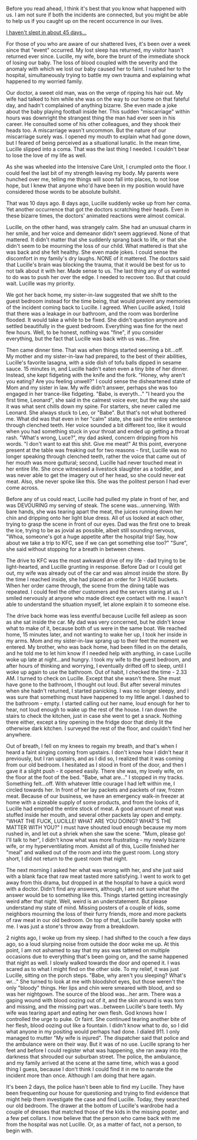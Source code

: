 Before you read ahead, I think it's best that you know what happened with us. I am not sure if both the incidents are connected, but you might be able to help us if you caught up on the recent occurrence in our lives.

[I haven't slept in about 45 days...](https://www.reddit.com/r/nosleep/comments/uwku7i/i_havent_slept_in_about_45_days/)

For those of you who are aware of our shattered lives, it's been over a week since that "event" occurred. My lost sleep has returned, my visitor hasn't returned ever since. Lucille, my wife, bore the brunt of the immediate shock of losing our baby. The loss of blood coupled with the severity and the anomaly with which we lost our baby caused her to faint. I rushed her to the hospital, simultaneously trying to battle my own trauma and explaining what happened to my worried family.

Our doctor, a sweet old man, was on the verge of ripping his hair out. My wife had talked to him while she was on the way to our home on that fateful day, and hadn't complained of anything bizarre. She even made a joke about the baby playing football inside her. This sudden "miscarriage" within hours was downright the strangest thing the man had ever seen in his career. He consulted some of his other colleagues, and they shook their heads too. A miscarriage wasn't uncommon. But the nature of our miscarriage surely was. I opened my mouth to explain what had gone down, but I feared of being perceived as a situational lunatic. In the mean time, Lucille slipped into a coma. That was the last thing I needed. I couldn't bear to lose the love of my life as well.

As she was wheeled into the Intensive Care Unit, I crumpled onto the floor. I could feel the last bit of my strength leaving my body. My parents were hunched over me, telling me things will soon fall into places, to not lose hope, but I knew that anyone who'd have been in my position would have considered those words to be absolute bullshit.

That was 10 days ago. 8 days ago, Lucille suddenly woke up from her coma. Yet another occurrence that got the doctors scratching their heads. Even in these bizarre times, the doctors' animated reactions were almost comical.

Lucille, on the other hand, was strangely calm. She had an unusual charm in her smile, and her voice and demeanor didn't seem aggrieved. None of that mattered. It didn't matter that she suddenly sprang back to life, or that she didn't seem to be mourning the loss of our child. What mattered is that she was back and she felt healthy. She even made jokes. I could sense the discomfort in my family's dry laughs. NONE of it mattered. The doctors said that Lucille's brain was blocking the trauma, that it would be best for us to not talk about it with her. Made sense to us. The last thing any of us wanted to do was to push her over the edge. I needed to recover too. But that could wait. Lucille was my priority.

We got her back home, my sister-in-law suggested that we shift to the guest bedroom instead for the time being, that would prevent any memories of the incident coming back to Lucille. I agreed.  When Lucille asked, I told that there was a leakage in our bathroom, and the room was borderline flooded. It would take a while to be fixed. She didn't question anymore and settled beautifully in the guest bedroom. Everything was fine for the next few hours. Well, to be honest, nothing was "fine", if you consider everything, but the fact that Lucille was back with us was...fine.

Then came dinner time. That was when things started seeming a bit...off. My mother and my sister-in-law had prepared, to the best of their abilities, Lucille's favorite lasagna, with a side dish of tofu balls dipped in sesame sauce. 15 minutes in, and Lucille hadn't eaten even a tiny bite of her dinner. Instead, she kept fidgeting with the knife and the fork. "Honey, why aren't you eating? Are you feeling unwell?" I could sense the disheartened state of Mom and my sister in law. My wife didn't answer, perhaps she was too engaged in her trance-like fidgeting. "Babe, is everyth..." "I heard you the first time, Leonard", she said in the calmest voice ever, but the way she said it was what sent chills down my spine. For starters, she never called me Leonard. She always stuck to Leo, or "Babe". But that's not what bothered me. What did was that even in her "calm" state, she said the entire sentence through clenched teeth. Her voice sounded a bit different too, like it would when you had something stuck in your throat and ended up getting a throat rash. "What's wrong, Luce?", my dad asked, concern dripping from his words. "I don't want to eat this shit. Give me meat!" At this point, everyone present at the table was freaking out for two reasons - first, Lucille was no longer speaking through clenched teeth, rather the voice that came out of her mouth was more guttural; second, Lucille had never touched meat in her entire life. She once witnessed a livestock slaughter as a toddler, and was never able to get the imagery out of her head, so she could never eat meat. Also, she never spoke like this. She was the politest person I had ever come across.

Before any of us could react, Lucille had pulled my plate in front of her, and was DEVOURING my serving of steak. The scene was...unnerving. With bare hands, she was tearing apart the meat, the juices running down her chin and dripping onto her light blue dress. All of us looked at each other, trying to grasp the scene in front of our eyes. Dad was the first one to break the ice, trying to be as jovial as possible, albeit still sounding nervous, "Whoa, someone's got a huge appetite after the hospital trip! Say, how about we take a trip to KFC, see if we can get something else too?" "Sure", she said without stopping for a breath in between chews.

The drive to KFC was the most awkward drive of my life  - dad trying to be light-hearted, and Lucille grunting in response. Before Dad or I could get out, my wife was already out of the car and was almost inside the store. By the time I reached inside, she had placed an order for 3 HUGE buckets. When her order came through, the scene from the dining table was repeated. I could feel the other customers and the servers staring at us. I smiled nervously at anyone who made direct eye contact with me. I wasn't able to understand the situation myself, let alone explain it to someone else.  


The drive back home was less eventful because Lucille fell asleep as soon as she sat inside the car. My dad was very concerned, but he didn't know what to make of it, because both of us were in the same boat. We reached home, 15 minutes later, and not wanting to wake her up, I took her inside in my arms. Mom and my sister-in-law sprang up to  their feet the moment we entered. My brother, who was  back home, had been filled in on the details, and he told me to let him know if I needed help with anything, in case Lucille woke up late at night...and hungry. I took my wife to the guest bedroom, and after hours of thinking and worrying, I eventually drifted off to sleep, until I woke up again to use the bathroom. Out of habit, I checked the time - 2.33 AM. I turned to check on Lucille. Except that she wasn't there. She must have gone to the bathroom, I thought out loud. But after several minutes when she hadn't returned, I started panicking. I was no longer sleepy, and I was sure that something must have happened to my little angel. I dashed to the bathroom - empty. I started calling out her name, loud enough for her to hear, not loud enough to wake up the rest of the house. I ran down the stairs to check the kitchen, just in case she went to get a snack. Nothing there either, except a tiny opening in the fridge door that dimly lit the otherwise dark kitchen. I surveyed the rest of the floor, and couldn't find her anywhere.  


Out of breath, I fell on my knees to regain my breath, and that's when I heard a faint singing coming from upstairs. I don't know how I didn't hear it previously, but I ran upstairs, and as I did so, I realized that it was coming from our old bedroom. I hesitated as I stood in front of the door, and then I gave it a slight push - it opened easily. There she was, my lovely wife, on the floor at the foot of the bed. "Babe, what are..." I stopped in my tracks. Something felt...off. With whatever little courage I had left within me, I circled towards her. In front of her lay packets and packets of raw, frozen meat. Because of our business, we have an emergency walk-in freezer at home with a sizeable supply of some products, and from the looks of it, Lucille had emptied the entire stock of meat. A good amount of meat was stuffed inside her mouth, and several other packets lay open and empty. "WHAT THE FUCK, LUCILLE! WHAT ARE YOU DOING? WHAT'S THE MATTER WITH YOU?" I must have shouted loud enough because my mom rushed in, and let out a shriek when she saw the scene. "Mum, please go! I'll talk to her", I didn't know what was more frustrating - my newly bizarre wife, or my hyperventilating mom. Amidst all of this, Lucille finished her "meal" and walked out of the room and into the guest room. Long story short, I did not return to the guest room that night.  


The next morning I asked her what was wrong with her, and she just said with a blank face that raw meat tasted more satisfying. I went to work to get away from this drama, but dropped in at the hospital to have a quick word with a doctor. Didn't find any answers, although, I am not sure what the answer would be to something like this. Things started getting increasingly weird after that night. Well, weird is an understatement. But please understand my state of mind. Missing posters of a couple of kids, some neighbors mourning the loss of their furry friends, more and more packets of raw meat in our old bedroom. On top of that, Lucille barely spoke with me. I was just a stone's throw away from a breakdown.  


 2 nights ago, I woke up from my sleep. I had shifted to the couch a few days ago, so a loud slurping noise from outside the door woke me up. At this point, I am not ashamed to say that my ass was tattered on multiple occasions due to everything that's been going on, and the same happened that night as well. I slowly walked towards the door and opened it. I was scared as to what I might find on the other side. To my relief, it was just Lucille, sitting on the porch steps. "Babe, why aren't you sleeping? What's wr..." She turned to look at me with bloodshot eyes, but those weren't the only "bloody" things. Her lips and chin were smeared with blood, and so was her nightgown. The source of the blood was...her arm. There was a gaping wound with blood oozing out of it, and the skin around is was torn and missing, and the missing part was...between Lucille's bare teeth. My wife was tearing apart and eating her own flesh. God knows how I controlled the urge to puke. Or faint. She continued tearing another bite of her flesh, blood oozing out like a fountain. I didn't know what to do, so I did what anyone in my positing would perhaps had done. I dialed 911. I only managed to mutter  "My wife is injured". The dispatcher said that police and the ambulance were on their way. But it was of no use. Lucille sprang to her feet and before I could register what was happening, she ran away into the darkness that shrouded our suburban street. The police, the ambulance, and my family arrived at the scene at the same time, which was a good thing I guess, because I don't think I could find it in me to narrate the incident more than once. Although I am doing that here again.  


It's been 2 days, the police hasn't been able to find my Lucille. They have been frequenting our house for questioning and trying to find evidence that might help them investigate the case and find Lucille. Today, they searched our old bedroom. The drawer at the bottom of Lucille's wardrobe had a couple of dresses that matched those of the kids in the missing poster, and a few pet collars. I now believe that the person who came back with me from the hospital was not Lucille. Or, as a matter of fact, not a person, to begin with.